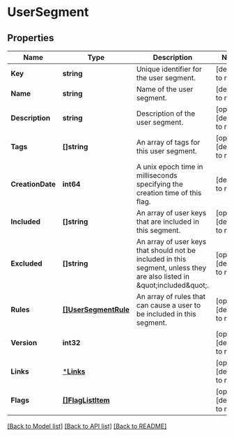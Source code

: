 # UserSegment

## Properties
Name | Type | Description | Notes
------------ | ------------- | ------------- | -------------
**Key** | **string** | Unique identifier for the user segment. | [default to null]
**Name** | **string** | Name of the user segment. | [default to null]
**Description** | **string** | Description of the user segment. | [optional] [default to null]
**Tags** | **[]string** | An array of tags for this user segment. | [optional] [default to null]
**CreationDate** | **int64** | A unix epoch time in milliseconds specifying the creation time of this flag. | [default to null]
**Included** | **[]string** | An array of user keys that are included in this segment. | [optional] [default to null]
**Excluded** | **[]string** | An array of user keys that should not be included in this segment, unless they are also listed in \&quot;included\&quot;. | [optional] [default to null]
**Rules** | [**[]UserSegmentRule**](UserSegmentRule.md) | An array of rules that can cause a user to be included in this segment. | [optional] [default to null]
**Version** | **int32** |  | [optional] [default to null]
**Links** | [***Links**](Links.md) |  | [optional] [default to null]
**Flags** | [**[]FlagListItem**](FlagListItem.md) |  | [optional] [default to null]

[[Back to Model list]](../README.md#documentation-for-models) [[Back to API list]](../README.md#documentation-for-api-endpoints) [[Back to README]](../README.md)


